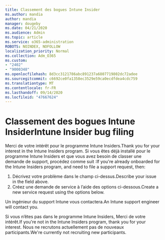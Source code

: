 ```yaml
---
title: Classement des bogues Intune Insider
ms.author: mandia
author: mandia
manager: dougeby
ms.date: 04/21/2020
ms.audience: Admin
ms.topic: article
ms.service: o365-administration
ROBOTS: NOINDEX, NOFOLLOW
localization_priority: Normal
ms.collection: Adm_O365
ms.custom:
- "2402"
- "9000348"
ms.openlocfilehash: 8d3cc3121786abc891237a6807719802dc72adee
ms.sourcegitcommit: c6692ce0fa1358ec3529e59ca0ecdfdea4cdc759
ms.translationtype: MT
ms.contentlocale: fr-FR
ms.lasthandoff: 09/14/2020
ms.locfileid: "47667624"
---
```

# <a name="intune-insider-bug-filing"></a><span data-ttu-id="915a6-102">Classement des bogues Intune Insider</span><span class="sxs-lookup"><span data-stu-id="915a6-102">Intune Insider bug filing</span></span>

<span data-ttu-id="915a6-103">Merci de votre intérêt pour le programme Intune Insiders.</span><span class="sxs-lookup"><span data-stu-id="915a6-103">Thank you for your interest in the Intune Insiders program.</span></span> <span data-ttu-id="915a6-104">Si vous êtes déjà installé pour le programme Intune Insiders et que vous avez besoin de classer une demande de support, procédez comme suit :</span><span class="sxs-lookup"><span data-stu-id="915a6-104">If you're already onboarded for the Intune Insiders program, and need to file a support request, then:</span></span>

1. <span data-ttu-id="915a6-105">Décrivez votre problème dans le champ ci-dessus.</span><span class="sxs-lookup"><span data-stu-id="915a6-105">Describe your issue in the field above.</span></span>
2. <span data-ttu-id="915a6-106">Créez une demande de service à l’aide des options ci-dessous.</span><span class="sxs-lookup"><span data-stu-id="915a6-106">Create a new service request using the options below.</span></span>

<span data-ttu-id="915a6-107">Un ingénieur du support Intune vous contactera.</span><span class="sxs-lookup"><span data-stu-id="915a6-107">An Intune support engineer will contact you.</span></span>

<span data-ttu-id="915a6-108">Si vous n’êtes pas dans le programme Intune Insiders, Merci de votre intérêt.</span><span class="sxs-lookup"><span data-stu-id="915a6-108">If you're not in the Intune Insiders program, thank you for your interest.</span></span> <span data-ttu-id="915a6-109">Nous ne recrutons actuellement pas de nouveaux participants.</span><span class="sxs-lookup"><span data-stu-id="915a6-109">We're currently not recruiting new participants.</span></span>
